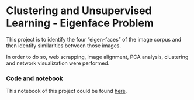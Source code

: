 # Clustering and Unsupervised Learning - Eigenface Problem

This project is to identify the four “eigen-faces” of the image corpus and then identify similarities between those images.

In order to do so, web scrapping, image alignment, PCA analysis, clustering and network visualization were performed. 

### Code and notebook

This notebook of this project could be found [here](https://github.com/Hatchin/eigenfaces-project/blob/master/Image-Sangyu-Shen.ipynb).
